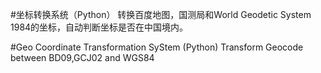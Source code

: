 #坐标转换系统（Python）
转换百度地图，国测局和World Geodetic System 1984的坐标，自动判断坐标是否在中国境内。

#Geo Coordinate Transformation SyStem (Python)
Transform Geocode between BD09,GCJ02 and WGS84